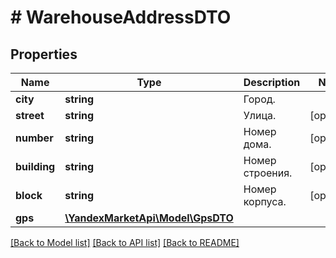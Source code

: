 # # WarehouseAddressDTO

## Properties

Name | Type | Description | Notes
------------ | ------------- | ------------- | -------------
**city** | **string** | Город. |
**street** | **string** | Улица. | [optional]
**number** | **string** | Номер дома. | [optional]
**building** | **string** | Номер строения. | [optional]
**block** | **string** | Номер корпуса. | [optional]
**gps** | [**\YandexMarketApi\Model\GpsDTO**](GpsDTO.md) |  |

[[Back to Model list]](../../README.md#models) [[Back to API list]](../../README.md#endpoints) [[Back to README]](../../README.md)
